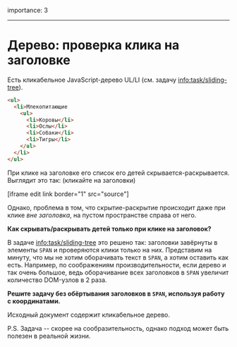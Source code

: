importance: 3

---

# Дерево: проверка клика на заголовке

Есть кликабельное JavaScript-дерево UL/LI (см. задачу <info:task/sliding-tree>).

```html
<ul>
  <li>Млекопитающие
    <ul>
      <li>Коровы</li>
      <li>Ослы</li>
      <li>Собаки</li>
      <li>Тигры</li>
    </ul>
  </li>
</ul>
```

При клике на заголовке его список его детей скрывается-раскрывается.
Выглядит это так: (кликайте на заголовки)

[iframe edit link border="1" src="source"]

Однако, проблема в том, что скрытие-раскрытие происходит даже при клике *вне заголовка*, на пустом пространстве справа от него.

**Как скрывать/раскрывать детей только при клике на заголовок?**

В задаче <info:task/sliding-tree> это решено так: заголовки завёрнуты в элементы `SPAN` и проверяются клики только на них. Представим на минуту, что мы не хотим оборачивать текст в `SPAN`, а хотим оставить как есть. Например, по соображениям производительности, если дерево и так очень большое, ведь оборачивание всех заголовков в `SPAN` увеличит количество DOM-узлов в 2 раза.

**Решите задачу без обёртывания заголовков в `SPAN`, используя работу с координатами.**

Исходный документ содержит кликабельное дерево.

P.S. Задача -- скорее на сообразительность, однако подход может быть полезен в реальной жизни.
